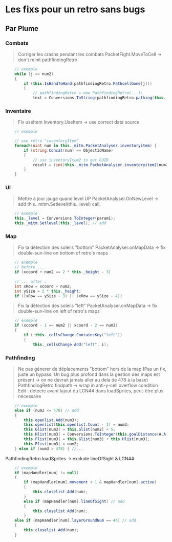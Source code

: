 # Les fixs pour un retro sans bugs
## Par Plume

### Combats

> Corriger les crashs pendant les combats
PacketFight.MoveToCell -> don't reinit pathfindingRetro
```csharp
    // exemple
    while (j <= num2)
	{
        if (this.IsHandToHand(pathfindingRetro.PathcellGone[j]))
        {
            // pathfindingRetro = new PathfindingRetro(...);
            text = Conversions.ToString(pathfindingRetro.pathing(this._mitm.PacketAnalyser._cellsRetro, list, this.GetFighter(this._mitm.PacketAnalyser.idperso).CellId, pathfindingRetro.PathcellGone[j], this._mitm.PacketAnalyser._width, false, true, this.PointsMovement));
```

### Inventaire

> Fix useItem
Inventory.UseItem -> use correct data source
```csharp
    // exemple

    // use retro "inventoryItem"
    foreach(uint num in this._mitm.PacketAnalyser.inventoryitem) {
        if (string.Concat(num) == ObjectIdName)
        {
            // use inventoryItem2 to get GUID
            result = (int)this._mitm.PacketAnalyser.inventoryitem2[num2];
        }
    }
```

### UI

> Mettre à jour jauge quand level UP
PacketAnalyser.OnNewLevel -> add this._mitm.Setlevel(this._level) call;
```csharp
    // exemple
    this._level = Conversions.ToInteger(param1);
    this._mitm.Setlevel(this._level); // add
```

### Map

> Fix la détection des soleils "bottom"
PacketAnalyser.onMapData -> fix double-sun-line on bottom of retro's maps
```csharp                       
    // exemple
    // before ...
    if (xcoord + num2 == 2 * this._height - 3)
    
    // ... after :
    int xRow = xcoord + num2;
    int ySize = 2 * this._height;
    if ((xRow == ySize - 3) || (xRow == ySize - 4))
```

> Fix la détection des soleils "left"
PacketAnalyser.onMapData -> fix double-sun-line on left of retro's maps
```csharp                       
    // exemple
    if (xcoord - 1 == num2 || xcoord - 2 == num2)
    {
	    if (!this._cellsChange.ContainsKey("left"))
		{
		    this._cellsChange.Add("left", i);
```

### Pathfinding

> Ne pas génerer de déplacements "bottom" hors de la map
>  (Pas un fix, juste un bypass. Un bug plus profond dans la gestion des maps est présent -> on ne devrait jamais aller au dela de 478 à la base)
PathfindingRetro.findpath -> wrap in anti-y-cell overflow condition
> Edit : detecté avant lajout du LGN44 dans loadSprites, peut-être plus nécessaire
```csharp
    // exemple
    else if (num3 <= 478) // add
    {
    	this.openlist.Add(num3);
    	this.openlist[this.openlist.Count - 1] = num3;
    	this.Glist[num3] = this.Glist[num2] + 5;
    	this.Hlist[num3] = Conversions.ToInteger(this.goalDistance(A.A(-539478863), num3, cell2));
    	this.Flist[num3] = this.Glist[num3] + this.Hlist[num3];
    	this.Plist[num3] = num2;
    } else if (num3 > 478) { //...
```

PathfindingRetro.loadSprites -> exclude lineOfSight & LGN44
```csharp
    // exemple
    if (mapHandler[num] != null)
    {
    	if (mapHandler[num].movement < 1 & mapHandler[num].active)
    	{
    		this.closelist.Add(num);
    	}
        else if (mapHandler[num].lineOfSight) // add
    	{
    		this.closelist.Add(num);
    	}
	else if (mapHandler[num].layerGroundNum == 44) // add
	{
		this.closelist.Add(num);
	}
```

